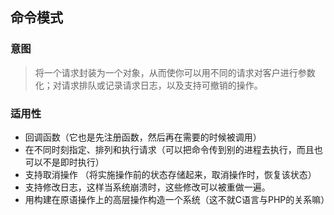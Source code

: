 ## 命令模式

### 意图

> 将一个请求封装为一个对象，从而使你可以用不同的请求对客户进行参数化；对请求排队或记录请求日志，以及支持可撤销的操作。

### 适用性

* 回调函数（它也是先注册函数，然后再在需要的时候被调用）
* 在不同时刻指定、排列和执行请求（可以把命令传到别的进程去执行，而且也可以不是即时执行）
* 支持取消操作 （将实施操作前的状态存储起来，取消操作时，恢复该状态）
* 支持修改日志，这样当系统崩溃时，这些修改可以被重做一遍。
* 用构建在原语操作上的高层操作构造一个系统（这不就C语言与PHP的关系嘛）